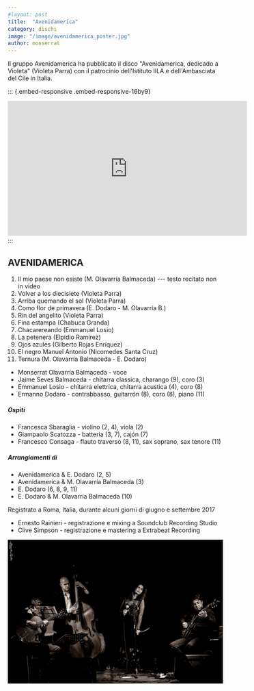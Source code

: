 ```yaml
---
#layout: post
title:  "Avenidamerica"
category: dischi
image: "/image/avenidamerica_poster.jpg"
author: monserrat
---
```


Il gruppo Avenidamerica ha pubblicato il disco "Avenidamerica, dedicado a Violeta" (Violeta Parra) con il patrocinio dell'Istituto IILA e dell'Ambasciata del Cile in Italia.

::: {.embed-responsive .embed-responsive-16by9}
<iframe width="560" height="315" src="https://www.youtube.com/embed/8VmK1VrDFg0" frameborder="0" allow="accelerometer; autoplay; encrypted-media; gyroscope; picture-in-picture" allowfullscreen>

</iframe>
:::

## AVENIDAMERICA

1.  Il mio paese non esiste (M. Olavarría Balmaceda) --- testo recitato non in video
2.  Volver a los diecisiete (Violeta Parra)
3.  Arriba quemando el sol (Violeta Parra)
4.  Como flor de primavera (E. Dodaro - M. Olavarría B.)
5.  Rin del angelito (Violeta Parra)
6.  Fina estampa (Chabuca Granda)
7.  Chacarereando (Emmanuel Losio)
8.  La petenera (Elpidio Ramírez)
9.  Ojos azules (Gilberto Rojas Enríquez)
10. El negro Manuel Antonio (Nicomedes Santa Cruz)
11. Ternura (M. Olavarría Balmaceda - E. Dodaro)

-   Monserrat Olavarría Balmaceda - voce
-   Jaime Seves Balmaceda - chitarra classica, charango (9), coro (3)
-   Emmanuel Losio - chitarra elettrica, chitarra acustica (4), coro (8)
-   Ermanno Dodaro - contrabbasso, guitarrón (8), coro (8), piano (11)

##### Ospiti

-   Francesca Sbaraglia - violino (2, 4), viola (2)
-   Giampaolo Scatozza - batteria (3, 7), cajón (7)
-   Francesco Consaga - flauto traverso (8, 11), sax soprano, sax tenore (11)

##### Arrangiamenti di

-   Avenidamerica & E. Dodaro (2, 5)
-   Avenidamerica & M. Olavarría Balmaceda (3)
-   E. Dodaro (6, 8, 9, 11)
-   E. Dodaro & M. Olavarría Balmaceda (10)

Registrato a Roma, Italia, durante alcuni giorni di giugno e settembre 2017

-   Ernesto Rainieri - registrazione e mixing a Soundclub Recording Studio
-   Clive Simpson - registrazione e mastering a Extrabeat Recording

![](/image/avenidamerica_bn.jpg)
